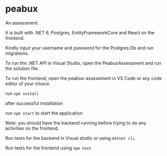 
# peabux

An assessment.

It is built with .NET 6, Postgres, EntityFrameworkCore and React on the frontend.

Kindly input your username and password for the Postgres Db and run migrations.

To run the .NET API in Visual Studio, open the PeabuxAssessment and run the solution file.

To run the frontend, open the peabux-assessment in VS Code or any code editor of your choice.

run `npm install`

after successful installation

run `npm start` to start the application

Note: you should have the backend running before trying to do any activities on the frontend.

Run tests for the backend in Visual studio or using `dotnet cli`

Run tests for the frontend using `npm test`
